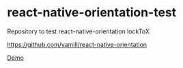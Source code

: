 # react-native-orientation-test
Repository to test react-native-orientation lockToX

https://github.com/yamill/react-native-orientation

[Demo](https://media.giphy.com/media/3o7bu2xKTczENUwJmo/giphy.gif)

